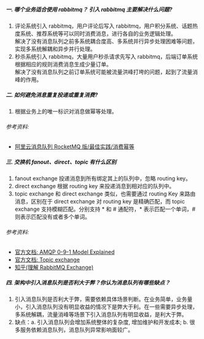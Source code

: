 ##### 一. 哪个业务适合使用 rabbitmq？ 引入 rabbitmq 主要解决什么问题?
1. 评论系统引入 rabbitmq，用户评论后写入 rabbitmq，用户积分系统、话题热度系统、推荐系统等可以同时消费消息，进行各自的业务逻辑处理。<br>
   解决了没有消息队列之前多系统耦合度高、多系统并行异步处理困难等问题，实现多系统解耦和异步并行处理。
2. 秒杀系统引入 rabbitmq，大量用户秒杀请求先写入 rabbitmq，后端订单系统根据相应的规则消费消息生成少量订单。<br>
   解决了没有消息队列之前订单系统可能被流量洪峰打垮的问题，起到了流量消峰的作用。
##### 二. 如何避免消息重复投递或重复消费?
1. 根据业务上的唯一标识对消息做幂等处理。
###### 参考资料:
- [阿里云消息队列 RocketMQ 版/最佳实践/消费幂等](https://help.aliyun.com/document_detail/44397.html)
##### 三. 交换机 fanout、direct、topic 有什么区别
1. fanout exchange 投递消息到所有绑定其上的队列中，忽略 routing key。
2. direct exchange 根据 routing key 来投递消息到相对应的队列中。
3. topic exchange 和 direct exchange 类似，也需要通过 routing Key 来路由消息，区别在于 direct exchange 对 routing key 是精确匹配，而 topic exchange 支持模糊匹配。分别支持 * 和 # 通配符，* 表示匹配一个单词，# 则表示匹配没有或者多个单词。<br>
###### 参考资料:
- [官方文档: AMQP 0-9-1 Model Explained](https://www.rabbitmq.com/tutorials/amqp-concepts.html#exchange-topic)
- [官方文档: Topic exchange](https://www.rabbitmq.com/tutorials/tutorial-five-python.html)
- [知乎(理解 RabbitMQ Exchange)](https://zhuanlan.zhihu.com/p/37198933)
##### 四. 架构中引入消息队列是否利大于弊？你认为消息队列有哪些缺点？
1. 引入消息队列是否利大于弊，需要依赖具体场景判断。在业务简单，业务量小，引入消息队列没有明显收益的情况下是弊大于利。在一些需要异步处理，多系统解耦，流量消峰等场景下引入消息队列有明显收益，是利大于弊。
2. 缺点：a. 引入消息队列会增加系统整体的复杂度, 增加维护和开发成本; b. 很多服务依赖消息队列，消息队列异常影响面较广。
